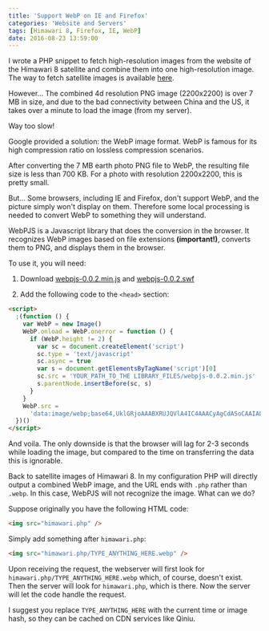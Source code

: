 ```yaml
---
title: 'Support WebP on IE and Firefox'
categories: 'Website and Servers'
tags: [Himawari 8, Firefox, IE, WebP]
date: 2016-08-23 13:59:00
---
```


I wrote a PHP snippet to fetch high-resolution images from the website of the
Himawari 8 satellite and combine them into one high-resolution image. The way to
fetch satellite images is available
[here](/en/article/modify-website/php-javascript-satellite-earth-picture.lantian).

However... The combined 4d resolution PNG image (2200x2200) is over 7 MB in
size, and due to the bad connectivity between China and the US, it takes over a
minute to load the image (from my server).

Way too slow!

Google provided a solution: the WebP image format. WebP is famous for its high
compression ratio on lossless compression scenarios.

After converting the 7 MB earth photo PNG file to WebP, the resulting file size
is less than 700 KB. For a photo with resolution 2200x2200, this is pretty
small.

But... Some browsers, including IE and Firefox, don't support WebP, and the
picture simply won't display on them. Therefore some local processing is needed
to convert WebP to something they will understand.

WebPJS is a Javascript library that does the conversion in the browser. It
recognizes WebP images based on file extensions **(important!)**, converts them
to PNG, and displays them in the browser.

To use it, you will need:

1. Download
   [webpjs-0.0.2.min.js](http://webpjs.appspot.com/js/webpjs-0.0.2.min.js) and
   [webpjs-0.0.2.swf](http://webpjs.appspot.com/js/webpjs-0.0.2.swf)

2. Add the following code to the `<head>` section:

```html
<script>
  ;(function () {
    var WebP = new Image()
    WebP.onload = WebP.onerror = function () {
      if (WebP.height != 2) {
        var sc = document.createElement('script')
        sc.type = 'text/javascript'
        sc.async = true
        var s = document.getElementsByTagName('script')[0]
        sc.src = 'YOUR_PATH_TO_THE LIBRARY_FILES/webpjs-0.0.2.min.js'
        s.parentNode.insertBefore(sc, s)
      }
    }
    WebP.src =
      'data:image/webp;base64,UklGRjoAAABXRUJQVlA4IC4AAACyAgCdASoCAAIALmk0mk0iIiIiIgBoSygABc6WWgAA/veff/0PP8bA//LwYAAA'
  })()
</script>
```

And voila. The only downside is that the browser will lag for 2-3 seconds while
loading the image, but compared to the time on transferring the data this is
ignorable.

Back to satellite images of Himawari 8. In my configuration PHP will directly
output a combined WebP image, and the URL ends with `.php` rather than `.webp`.
In this case, WebPJS will not recognize the image. What can we do?

Suppose originally you have the following HTML code:

```html
<img src="himawari.php" />
```

Simply add something after `himawari.php`:

```html
<img src="himawari.php/TYPE_ANYTHING_HERE.webp" />
```

Upon receiving the request, the webserver will first look for
`himawari.php/TYPE_ANYTHING_HERE.webp` which, of course, doesn't exist. Then the
server will look for `himawari.php`, which is there. Now the server will let the
code handle the request.

I suggest you replace `TYPE_ANYTHING_HERE` with the current time or image hash,
so they can be cached on CDN services like Qiniu.
